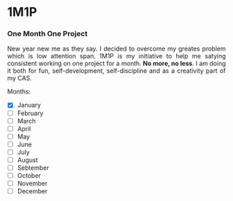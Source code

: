 # 1M1P
### One Month One Project 
<p align="justify">New year new me as they say. I decided to overcome my greates problem which is low attention span. 1M1P is my initiative to help me satying consistent working on one project for a month. <b>No more, no less</b>. I am doing it both for fun, self-development, self-discipline and as a creativity part of my CAS.</p>

Months:
- [X] January
- [ ] February
- [ ] March
- [ ] April
- [ ] May
- [ ] June
- [ ] July
- [ ] August
- [ ] Sebtember
- [ ] October
- [ ] November
- [ ] December